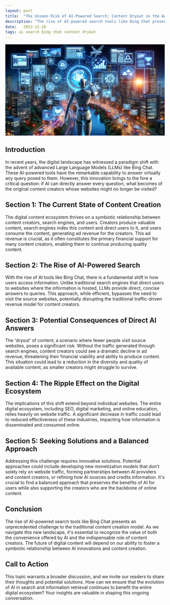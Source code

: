 ```yaml
---
layout: post
title:  "The Unseen Risk of AI-Powered Search: Content Dryout in the Age of LLMs"
description: "The rise of AI-powered search tools like Bing Chat presents an unprecedented challenge to the traditional content creation model. As we navigate this new landscape, it's essential to recognize the value of both the convenience offered by AI and the indispensable role of content creators. The future of digital content will depend on our ability to foster a symbiotic relationship between AI innovations and content creation."
date:   2023-12-26
tags: ai search bing chat content dryout
---
```


![A view of Europa](/assets/content-dryout.png)

## Introduction
In recent years, the digital landscape has witnessed a paradigm shift with the advent of advanced Large Language Models (LLMs) like Bing Chat. These AI-powered tools have the remarkable capability to answer virtually any query posed to them. However, this innovation brings to the fore a critical question: if AI can directly answer every question, what becomes of the original content creators whose websites might no longer be visited?

## Section 1: The Current State of Content Creation
The digital content ecosystem thrives on a symbiotic relationship between content creators, search engines, and users. Creators produce valuable content, search engines index this content and direct users to it, and users consume the content, generating ad revenue for the creators. This ad revenue is crucial, as it often constitutes the primary financial support for many content creators, enabling them to continue producing quality content.

## Section 2: The Rise of AI-Powered Search
With the rise of AI tools like Bing Chat, there is a fundamental shift in how users access information. Unlike traditional search engines that direct users to websites where the information is hosted, LLMs provide direct, concise answers to queries. This approach, while efficient, bypasses the need to visit the source websites, potentially disrupting the traditional traffic-driven revenue model for content creators.

## Section 3: Potential Consequences of Direct AI Answers
The 'dryout' of content, a scenario where fewer people visit source websites, poses a significant risk. Without the traffic generated through search engines, content creators could see a dramatic decline in ad revenue, threatening their financial viability and ability to produce content. This situation could lead to a reduction in the diversity and quality of available content, as smaller creators might struggle to survive.

## Section 4: The Ripple Effect on the Digital Ecosystem
The implications of this shift extend beyond individual websites. The entire digital ecosystem, including SEO, digital marketing, and online education, relies heavily on website traffic. A significant decrease in traffic could lead to reduced effectiveness of these industries, impacting how information is disseminated and consumed online.

## Section 5: Seeking Solutions and a Balanced Approach
Addressing this challenge requires innovative solutions. Potential approaches could include developing new monetization models that don't solely rely on website traffic, forming partnerships between AI providers and content creators, or refining how AI sources and credits information. It's crucial to find a balanced approach that preserves the benefits of AI for users while also supporting the creators who are the backbone of online content.

## Conclusion
The rise of AI-powered search tools like Bing Chat presents an unprecedented challenge to the traditional content creation model. As we navigate this new landscape, it's essential to recognize the value of both the convenience offered by AI and the indispensable role of content creators. The future of digital content will depend on our ability to foster a symbiotic relationship between AI innovations and content creation.

## Call to Action
This topic warrants a broader discussion, and we invite our readers to share their thoughts and potential solutions. How can we ensure that the evolution of AI in search and information retrieval continues to benefit the entire digital ecosystem? Your insights are valuable in shaping this ongoing conversation.
